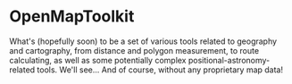 # OpenMapToolkit

What's (hopefully soon) to be a set of various tools related to geography and cartography, from distance and polygon measurement, to route calculating, as well as some potentially complex positional-astronomy-related tools. We'll see... And of course, without any proprietary map data!

